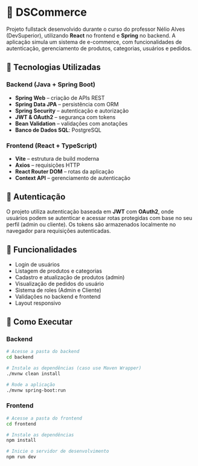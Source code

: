 # 🛒 DSCommerce

Projeto fullstack desenvolvido durante o curso do professor Nélio Alves (DevSuperior), utilizando **React** no frontend e **Spring** no backend. A aplicação simula um sistema de e-commerce, com funcionalidades de autenticação, gerenciamento de produtos, categorias, usuários e pedidos.

## 📌 Tecnologias Utilizadas

### Backend (Java + Spring Boot)
- **Spring Web** – criação de APIs REST
- **Spring Data JPA** – persistência com ORM
- **Spring Security** – autenticação e autorização
- **JWT & OAuth2** – segurança com tokens
- **Bean Validation** – validações com anotações
- **Banco de Dados SQL**: PostgreSQL

### Frontend (React + TypeScript)
- **Vite** – estrutura de build moderna
- **Axios** – requisições HTTP
- **React Router DOM** – rotas da aplicação
- **Context API** – gerenciamento de autenticação

## 🔐 Autenticação

O projeto utiliza autenticação baseada em **JWT** com **OAuth2**, onde usuários podem se autenticar e acessar rotas protegidas com base no seu perfil (admin ou cliente). Os tokens são armazenados localmente no navegador para requisições autenticadas.

## 🔄 Funcionalidades

- Login de usuários
- Listagem de produtos e categorias
- Cadastro e atualização de produtos (admin)
- Visualização de pedidos do usuário
- Sistema de roles (Admin e Cliente)
- Validações no backend e frontend
- Layout responsivo

## 🧪 Como Executar

### Backend

```bash
# Acesse a pasta do backend
cd backend

# Instale as dependências (caso use Maven Wrapper)
./mvnw clean install

# Rode a aplicação
./mvnw spring-boot:run
```

### Frontend

```bash
# Acesse a pasta do frontend
cd frontend

# Instale as dependências
npm install

# Inicie o servidor de desenvolvimento
npm run dev
```
